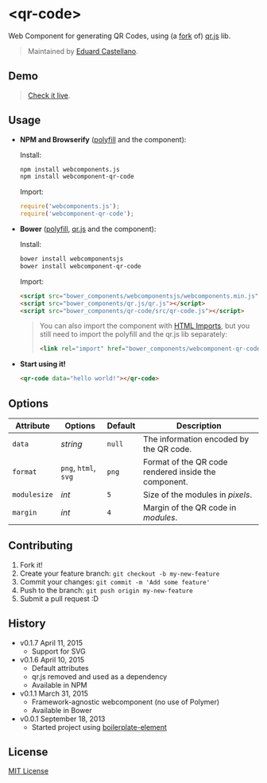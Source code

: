 # &lt;qr-code&gt;

Web Component for generating QR Codes, using (a [fork](https://github.com/educastellano/qr.js) of) [qr.js](https://github.com/lifthrasiir/qr.js) lib.

> Maintained by [Eduard Castellano](https://github.com/educastellano).

## Demo

> [Check it live](http://educastellano.github.io/qr-code/demo).

## Usage

* **NPM and Browserify** ([polyfill](https://github.com/WebComponents/webcomponentsjs) and the component):

	Install:

	```sh
	npm install webcomponents.js
	npm install webcomponent-qr-code
	```

	Import:

	```js
	require('webcomponents.js');
	require('webcomponent-qr-code');
	```

* **Bower** ([polyfill](https://github.com/WebComponents/webcomponentsjs), [qr.js](https://github.com/educastellano/qr.js) and the component):

	Install:

	```sh
	bower install webcomponentsjs
	bower install webcomponent-qr-code
	```

	Import:

	```html
	<script src="bower_components/webcomponentsjs/webcomponents.min.js"></script>
	<script src="bower_components/qr.js/qr.js"></script>
	<script src="bower_components/qr-code/src/qr-code.js"></script>
	```

	> You can also import the component with [HTML Imports](http://w3c.github.io/webcomponents/spec/imports/), but you still need to import the polyfill and the qr.js lib separately:
	>
	> ```html
	> <link rel="import" href="bower_components/webcomponent-qr-code/src/qr-code.html">
	> ```

* **Start using it!**

	```html
	<qr-code data="hello world!"></qr-code>
	```



## Options

Attribute		| Options                   | Default             | Description
---				| ---                       | ---                 | ---
`data`			| *string*                  | `null`	          | The information encoded by the QR code.
`format`		| `png`, `html`, `svg`		| `png`               | Format of the QR code rendered inside the component.
`modulesize`	| *int*						| `5`				  | Size of the modules in *pixels*.
`margin`		| *int*						| `4`				  | Margin of the QR code in *modules*.


## Contributing

1. Fork it!
2. Create your feature branch: `git checkout -b my-new-feature`
3. Commit your changes: `git commit -m 'Add some feature'`
4. Push to the branch: `git push origin my-new-feature`
5. Submit a pull request :D

## History

* v0.1.7 April 11, 2015
	* Support for SVG
* v0.1.6 April 10, 2015
	* Default attributes
	* qr.js removed and used as a dependency
	* Available in NPM
* v0.1.1 March 31, 2015
	* Framework-agnostic webcomponent (no use of Polymer)
	* Available in Bower
* v0.0.1 September 18, 2013
	* Started project using [boilerplate-element](https://github.com/customelements/boilerplate-element)

## License

[MIT License](http://opensource.org/licenses/MIT)
